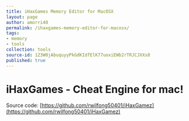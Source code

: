 ```yaml
---
title: iHaxGames Memory Editor for MacOSX
layout: page
author: amorri40
permalink: /ihaxgames-memory-editor-for-macosx/
tags:
- memory
- tools
collection: tools
source-id: 1Z3W0jAbuquyyPkGdKIdfElK77uoxiEWb2rTRJCJXXs8
published: true
---
```

# iHaxGames - Cheat Engine for mac!

Source code: [https://github.com/rwilfong50401/iHaxGamez](https://github.com/rwilfong50401/iHaxGamez) 


